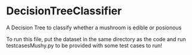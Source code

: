 # DecisionTreeClassifier
A Decision Tree to classify whether a mushroom is edible or posionous

To run this file, put the dataset in the same directory as the code and run testcasesMushy.py to be provided with some test cases to run!
